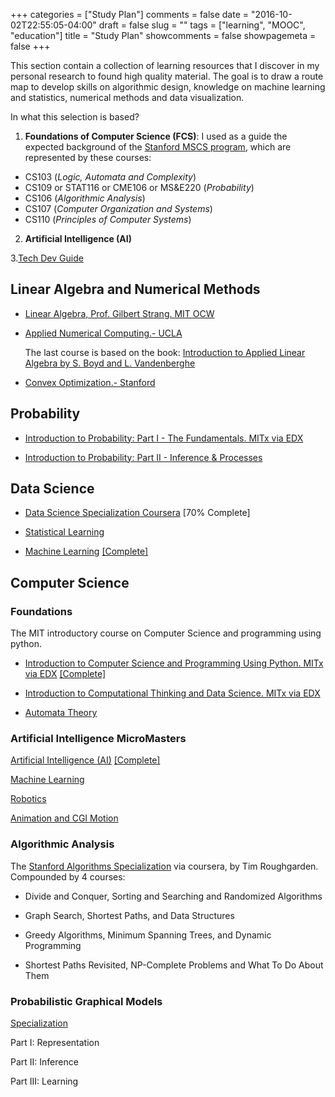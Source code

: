 +++
categories = ["Study Plan"]
comments = false
date = "2016-10-02T22:55:05-04:00"
draft = false
slug = ""
tags = ["learning", "MOOC", "education"]
title = "Study Plan"
showcomments = false
showpagemeta = false
+++

This section contain a collection of learning resources that I discover in my personal research to found high quality material. The goal is to draw a route map to develop skills on algorithmic design, knowledge on machine learning and statistics, numerical methods and data visualization.

In what this selection is based?

1. **Foundations of Computer Science (FCS)**: I used as a guide the expected background of the [Stanford MSCS program](https://scpd.stanford.edu/public/category/courseCategoryCertificateProfile.do?method=load&certificateId=1240861), which are represented by these courses:

  - CS103 (*Logic, Automata and Complexity*)
  - CS109 or STAT116 or CME106 or MS&E220 (*Probability*)
  - CS106 (*Algorithmic Analysis*)
  - CS107 (*Computer Organization and Systems*)
  - CS110 (*Principles of Computer Systems*)

2. **Artificial Intelligence (AI)**

3.[Tech Dev Guide](https://techdevguide.withgoogle.com/)

## Linear Algebra and Numerical Methods

- [Linear Algebra, Prof. Gilbert Strang. MIT OCW](https://ocw.mit.edu/courses/mathematics/18-06-linear-algebra-spring-2010/index.htm)

- [Applied Numerical Computing.- UCLA](http://www.seas.ucla.edu/~vandenbe/ee133a.html)

    The last course is based on the book: [Introduction to Applied Linear Algebra by S. Boyd and L. Vandenberghe](https://web.stanford.edu/~boyd/vmls/vmls.pdf)

- [Convex Optimization.- Stanford](https://lagunita.stanford.edu/courses/Engineering/CVX101/Winter2014/info)


## Probability 

- [Introduction to Probability: Part I - The Fundamentals. MITx via EDX](https://www.edx.org/es/course/introduction-probability-part-1-mitx-6-041-1x)

- [Introduction to Probability: Part II - Inference & Processes](https://www.edx.org/es/course/introduction-to-probability-part-2-inference-processes)



## Data Science

- [Data Science Specialization Coursera](https://www.coursera.org/specializations/jhu-data-science) [70% Complete]

- [Statistical Learning](https://lagunita.stanford.edu/courses/HumanitiesSciences/StatLearning/Winter2016/about)

- [Machine Learning](https://www.coursera.org/learn/machine-learning) [[Complete]](https://www.coursera.org/account/accomplishments/certificate/ZDMPQ4RV7WCF)


## Computer Science

### Foundations

The MIT introductory course on Computer Science and programming using python. 

- [Introduction to Computer Science and Programming Using Python. MITx via EDX](https://www.edx.org/es/course/introduction-computer-science-mitx-6-00-1x-11) [[Complete]](https://courses.edx.org/certificates/user/8109033/course/course-v1:MITx+6.00.1x+2T2017)

- [Introduction to Computational Thinking and Data Science. MITx via EDX](https://www.edx.org/es/course/introduction-computational-thinking-data-mitx-6-00-2x-6)

- [Automata Theory](https://lagunita.stanford.edu/courses/course-v1:ComputerScience+Automata+SelfPaced/info)

### Artificial Intelligence MicroMasters

[Artificial Intelligence (AI)](https://www.edx.org/es/course/artificial-intelligence-ai-columbiax-csmm-101x-4) [[Complete]](https://courses.edx.org/certificates/user/8109033/course/course-v1:ColumbiaX+CSMM.101x+2T2017_2)

[Machine Learning](https://www.edx.org/es/course/machine-learning-columbiax-csmm-102x-2)

[Robotics](https://www.edx.org/es/course/robotics-columbiax-csmm-103x-2)

[Animation and CGI Motion](https://www.edx.org/es/course/animation-cgi-motion-columbiax-csmm-104x-2)

### Algorithmic Analysis

The [Stanford Algorithms Specialization](https://www.coursera.org/specializations/algorithms) via coursera, by Tim Roughgarden. Compounded by 4 courses:

- Divide and Conquer, Sorting and Searching and Randomized Algorithms

- Graph Search, Shortest Paths, and Data Structures

- Greedy Algorithms, Minimum Spanning Trees, and Dynamic Programming

- Shortest Paths Revisited, NP-Complete Problems and What To Do About Them


### Probabilistic Graphical Models

[Specialization](https://www.coursera.org/specializations/probabilistic-graphical-models)

Part I: Representation

Part II: Inference

Part III: Learning



